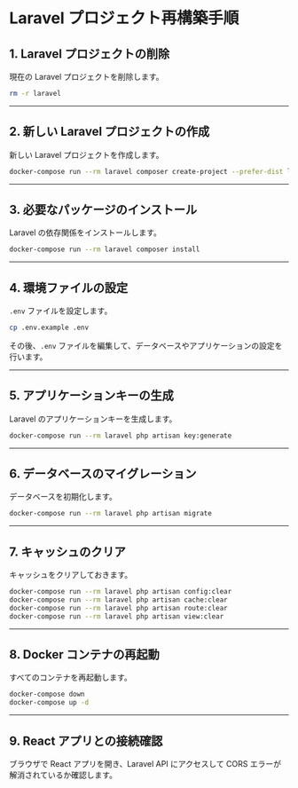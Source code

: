 # Laravel プロジェクト再構築手順

## 1. Laravel プロジェクトの削除

現在の Laravel プロジェクトを削除します。

```bash
rm -r laravel
```

---

## 2. 新しい Laravel プロジェクトの作成

新しい Laravel プロジェクトを作成します。

```bash
docker-compose run --rm laravel composer create-project --prefer-dist laravel/laravel .
```

---

## 3. 必要なパッケージのインストール

Laravel の依存関係をインストールします。

```bash
docker-compose run --rm laravel composer install
```

---

## 4. 環境ファイルの設定

`.env` ファイルを設定します。

```bash
cp .env.example .env
```

その後、`.env` ファイルを編集して、データベースやアプリケーションの設定を行います。

---

## 5. アプリケーションキーの生成

Laravel のアプリケーションキーを生成します。

```bash
docker-compose run --rm laravel php artisan key:generate
```

---

## 6. データベースのマイグレーション

データベースを初期化します。

```bash
docker-compose run --rm laravel php artisan migrate
```

---

## 7. キャッシュのクリア

キャッシュをクリアしておきます。

```bash
docker-compose run --rm laravel php artisan config:clear
docker-compose run --rm laravel php artisan cache:clear
docker-compose run --rm laravel php artisan route:clear
docker-compose run --rm laravel php artisan view:clear
```

---

## 8. Docker コンテナの再起動

すべてのコンテナを再起動します。

```bash
docker-compose down
docker-compose up -d
```

---

## 9. React アプリとの接続確認

ブラウザで React アプリを開き、Laravel API にアクセスして CORS エラーが解消されているか確認します。